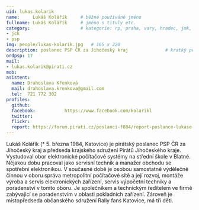 ```yaml
---
uid: lukas.kolarik
name:     Lukáš Kolářík  	# běžně používáné jméno
fullname: Lukáš Kolářík  	# jméno s tituly etc.
category:                 	# kategorie: rp, praha, vary, hradec, jmk, senat
- jck
- psp
img: people/lukas-kolarik.jpg   # 165 x 220
description: poslanec PSP ČR za Jihočeský kraj           	# kratký popis, max 160 znaků
ordpsp: 17
mail:
- lukas.kolarik@pirati.cz
mob:			  
asistent:
  name: Drahoslava Křenková
  mail: drahoslava.krenkova@gmail.com
  tel:  721 772 302
profiles:
  github:                 
  facebook: 		  https://www.facebook.com/kolarikl
  twitter: 		  
  flickr:     		  
  report: https://forum.pirati.cz/poslanci-f884/report-poslance-lukase-kolarika-t39023.html
---
```


Lukáš Kolářík (* 5. března 1984, Katovice) je pirátský poslanec PSP ČR za Jihočeský kraj a předseda krajského sdružení Pirátů Jihočeského kraje. Vystudoval obor elektronické počítačové systémy na střední škole v Blatné. Nějakou dobu pracoval jako servisní technik a manažer obchodu se spotřební elektronikou. V současné době je osobou samostatně výdělečně činnou v oboru správa metropolitní počítačové sítě a její rozvoj, montáže výroba a servis elektronických zařízení, servis výpočetní techniky a poradenství v tomto oboru. Je společníkem a technickým ředitelem ve firmě zabývající se poradenstvím v oblasti pokladních zařízení. Zároveň je místopředseda občanského sdružení Rally fans Katovice, má tři děti.
